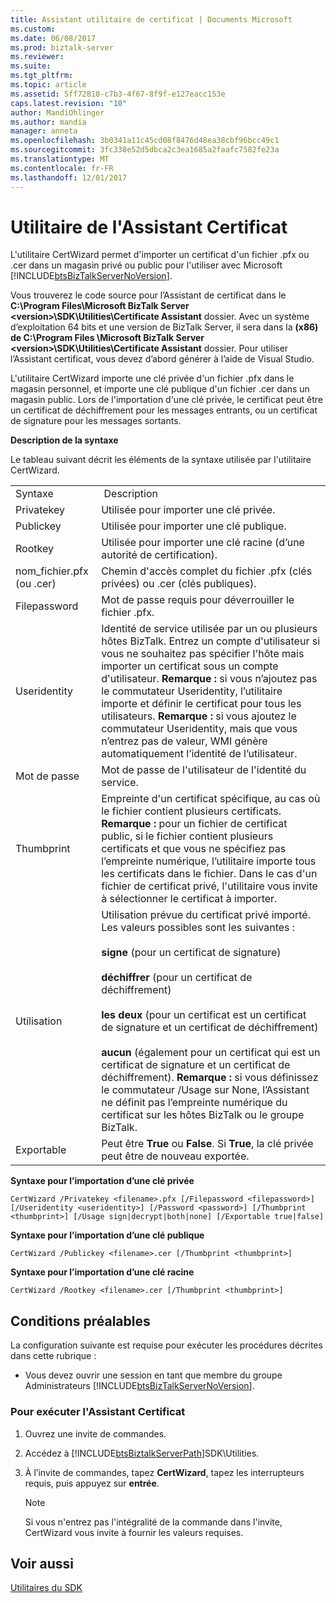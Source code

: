 ```yaml
---
title: Assistant utilitaire de certificat | Documents Microsoft
ms.custom: 
ms.date: 06/08/2017
ms.prod: biztalk-server
ms.reviewer: 
ms.suite: 
ms.tgt_pltfrm: 
ms.topic: article
ms.assetid: 5ff72810-c7b3-4f67-8f9f-e127eacc153e
caps.latest.revision: "10"
author: MandiOhlinger
ms.author: mandia
manager: anneta
ms.openlocfilehash: 3b0341a11c45cd08f8476d48ea38cbf96bcc49c1
ms.sourcegitcommit: 3fc338e52d5dbca2c3ea1685a2faafc7582fe23a
ms.translationtype: MT
ms.contentlocale: fr-FR
ms.lasthandoff: 12/01/2017
---
```

# <a name="certificate-wizard-utility"></a>Utilitaire de l'Assistant Certificat
L'utilitaire CertWizard permet d'importer un certificat d'un fichier .pfx ou .cer dans un magasin privé ou public pour l'utiliser avec Microsoft [!INCLUDE[btsBizTalkServerNoVersion](../includes/btsbiztalkservernoversion-md.md)].  
  
 Vous trouverez le code source pour l’Assistant de certificat dans le **C:\Program Files\Microsoft BizTalk Server \<version\>\SDK\Utilities\Certificate Assistant** dossier. Avec un système d’exploitation 64 bits et une version de BizTalk Server, il sera dans la **(x86) de C:\Program Files \Microsoft BizTalk Server \<version\>\SDK\Utilities\Certificate Assistant** dossier. Pour utiliser l’Assistant certificat, vous devez d’abord générer à l’aide de Visual Studio.  
  
 L'utilitaire CertWizard importe une clé privée d'un fichier .pfx dans le magasin personnel, et importe une clé publique d'un fichier .cer dans un magasin public. Lors de l'importation d'une clé privée, le certificat peut être un certificat de déchiffrement pour les messages entrants, ou un certificat de signature pour les messages sortants.  
  
 **Description de la syntaxe**  
  
 Le tableau suivant décrit les éléments de la syntaxe utilisée par l'utilitaire CertWizard.  
  
|||  
|-|-|  
|Syntaxe| Description|  
|Privatekey|Utilisée pour importer une clé privée.|  
|Publickey|Utilisée pour importer une clé publique.|  
|Rootkey|Utilisée pour importer une clé racine (d’une autorité de certification).|  
|nom_fichier.pfx (ou .cer)|Chemin d'accès complet du fichier .pfx (clés privées) ou .cer (clés publiques).|  
|Filepassword|Mot de passe requis pour déverrouiller le fichier .pfx.|  
|Useridentity|Identité de service utilisée par un ou plusieurs hôtes BizTalk. Entrez un compte d'utilisateur si vous ne souhaitez pas spécifier l'hôte mais importer un certificat sous un compte d'utilisateur. **Remarque :** si vous n’ajoutez pas le commutateur Useridentity, l’utilitaire importe et définir le certificat pour tous les utilisateurs. **Remarque :** si vous ajoutez le commutateur Useridentity, mais que vous n’entrez pas de valeur, WMI génère automatiquement l’identité de l’utilisateur.|  
|Mot de passe|Mot de passe de l'utilisateur de l'identité du service.|  
|Thumbprint|Empreinte d'un certificat spécifique, au cas où le fichier contient plusieurs certificats. **Remarque :** pour un fichier de certificat public, si le fichier contient plusieurs certificats et que vous ne spécifiez pas l’empreinte numérique, l’utilitaire importe tous les certificats dans le fichier. Dans le cas d'un fichier de certificat privé, l'utilitaire vous invite à sélectionner le certificat à importer.|  
|Utilisation|Utilisation prévue du certificat privé importé. Les valeurs possibles sont les suivantes :<br /><br /> **signe** (pour un certificat de signature)<br /><br /> **déchiffrer** (pour un certificat de déchiffrement)<br /><br /> **les deux** (pour un certificat est un certificat de signature et un certificat de déchiffrement)<br /><br /> **aucun** (également pour un certificat qui est un certificat de signature et un certificat de déchiffrement). **Remarque :** si vous définissez le commutateur /Usage sur None, l’Assistant ne définit pas l’empreinte numérique du certificat sur les hôtes BizTalk ou le groupe BizTalk.|  
|Exportable|Peut être **True** ou **False**. Si **True**, la clé privée peut être de nouveau exportée.|  
  
 **Syntaxe pour l’importation d’une clé privée**  
  
```  
CertWizard /Privatekey <filename>.pfx [/Filepassword <filepassword>] [/Useridentity <useridentity>] [/Password <password>] [/Thumbprint <thumbprint>] [/Usage sign|decrypt|both|none] [/Exportable true|false]  
```  
  
 **Syntaxe pour l’importation d’une clé publique**  
  
```  
CertWizard /Publickey <filename>.cer [/Thumbprint <thumbprint>]  
```  
  
 **Syntaxe pour l’importation d’une clé racine**  
  
```  
CertWizard /Rootkey <filename>.cer [/Thumbprint <thumbprint>]  
```  
  
## <a name="prerequisites"></a>Conditions préalables  
 La configuration suivante est requise pour exécuter les procédures décrites dans cette rubrique :  
  
-   Vous devez ouvrir une session en tant que membre du groupe Administrateurs [!INCLUDE[btsBizTalkServerNoVersion](../includes/btsbiztalkservernoversion-md.md)].  
  
### <a name="to-run-the-certificate-wizard"></a>Pour exécuter l'Assistant Certificat  
  
1.  Ouvrez une invite de commandes.  
  
2.  Accédez à [!INCLUDE[btsBiztalkServerPath](../includes/btsbiztalkserverpath-md.md)]SDK\Utilities.  
  
3.  À l’invite de commandes, tapez **CertWizard**, tapez les interrupteurs requis, puis appuyez sur **entrée**.  
  
    > [!NOTE]
    >  Si vous n'entrez pas l'intégralité de la commande dans l'invite, CertWizard vous invite à fournir les valeurs requises.  
  
## <a name="see-also"></a>Voir aussi  
 [Utilitaires du SDK](../core/utilities-in-the-sdk.md)